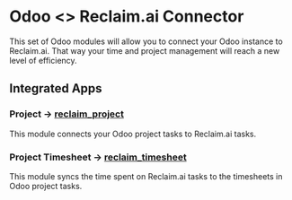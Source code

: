 # Odoo <> Reclaim.ai Connector
This set of Odoo modules will allow you to connect your Odoo instance to Reclaim.ai. That way your time and project management will reach a new level of efficiency.

## Integrated Apps
### Project -> [reclaim_project](reclaim_project)
This module connects your Odoo project tasks to Reclaim.ai tasks.

### Project Timesheet -> [reclaim_timesheet](reclaim_project_timesheet)
This module syncs the time spent on Reclaim.ai tasks to the timesheets in Odoo project tasks.
